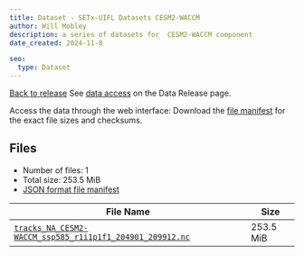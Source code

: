 ```yaml
---
title: Dataset - SETx-UIFL Datasets CESM2-WACCM
author: Will Mobley
description: a series of datasets for  CESM2-WACCM component
date_created: 2024-11-8

seo:
  type: Dataset
---
```


[Back to release](./index.html#datasets)
See [data access](./index.html#data-access) on the Data Release page.

Access the data through the  web interface: 
Download the [file manifest](./manifests/CESM2-WACCM-manifest.json) for the exact file sizes and checksums.

## Files

- Number of files: 1
- Total size: 253.5 MiB
- [JSON format file manifest](./manifests/CESM2-WACCM-manifest.json)

|                                                                                                          File Name                                                                                                          |   Size    |
| --------------------------------------------------------------------------------------------------------------------------------------------------------------------------------------------------------------------------- | --------- |
| [`tracks_NA_CESM2-WACCM_ssp585_r1i1p1f1_204901_209912.nc`](https://web.corral.tacc.utexas.edu/setxuifl/tropical_cyclones/downscaled_cmip6_tracks/ssp585/CESM2-WACCM/tracks_NA_CESM2-WACCM_ssp585_r1i1p1f1_204901_209912.nc) | 253.5 MiB |
